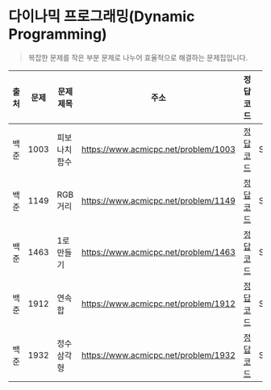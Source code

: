 # 다이나믹 프로그래밍(Dynamic Programming)

> 복잡한 문제를 작은 부분 문제로 나누어 효율적으로 해결하는 문제집입니다.

| 출처 | 문제 | 문제 제목     | 주소                                 | 정답 코드                   | 난이도   | 정답 여부 |
| ---- | ---- | ------------- | ------------------------------------ | --------------------------- | -------- | --------- |
| 백준 | 1003 | 피보나치 함수 | https://www.acmicpc.net/problem/1003 | [정답 코드](./0x10/1003.js) | Silver.3 | ✅        |
| 백준 | 1149 | RGB거리       | https://www.acmicpc.net/problem/1149 | [정답 코드](./0x10/1149.js) | Silver.1 | ✅        |
| 백준 | 1463 | 1로 만들기    | https://www.acmicpc.net/problem/1463 | [정답 코드](./0x10/1463.js) | Silver.3 | ✅        |
| 백준 | 1912 | 연속합        | https://www.acmicpc.net/problem/1912 | [정답 코드](./0x10/1912.js) | Silver.2 | ❌        |
| 백준 | 1932 | 정수 삼각형   | https://www.acmicpc.net/problem/1932 | [정답 코드](./0x10/1932.js) | Silver.1 | ✅        |

